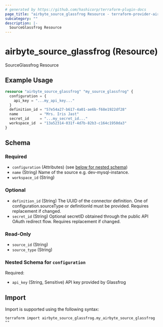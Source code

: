```yaml
---
# generated by https://github.com/hashicorp/terraform-plugin-docs
page_title: "airbyte_source_glassfrog Resource - terraform-provider-airbyte"
subcategory: ""
description: |-
  SourceGlassfrog Resource
---
```


# airbyte_source_glassfrog (Resource)

SourceGlassfrog Resource

## Example Usage

```terraform
resource "airbyte_source_glassfrog" "my_source_glassfrog" {
  configuration = {
    api_key = "...my_api_key..."
  }
  definition_id = "57e54a27-b617-4a01-ae6b-f68e1922df28"
  name          = "Mrs. Iris Jast"
  secret_id     = "...my_secret_id..."
  workspace_id  = "13a52314-031f-4d7b-82b3-c164c1950da3"
}
```

<!-- schema generated by tfplugindocs -->
## Schema

### Required

- `configuration` (Attributes) (see [below for nested schema](#nestedatt--configuration))
- `name` (String) Name of the source e.g. dev-mysql-instance.
- `workspace_id` (String)

### Optional

- `definition_id` (String) The UUID of the connector definition. One of configuration.sourceType or definitionId must be provided. Requires replacement if changed.
- `secret_id` (String) Optional secretID obtained through the public API OAuth redirect flow. Requires replacement if changed.

### Read-Only

- `source_id` (String)
- `source_type` (String)

<a id="nestedatt--configuration"></a>
### Nested Schema for `configuration`

Required:

- `api_key` (String, Sensitive) API key provided by Glassfrog

## Import

Import is supported using the following syntax:

```shell
terraform import airbyte_source_glassfrog.my_airbyte_source_glassfrog ""
```
